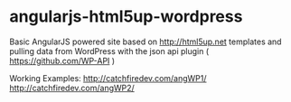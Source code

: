 angularjs-html5up-wordpress
===========================

Basic AngularJS powered site based on http://html5up.net templates and pulling data from WordPress with the json api plugin ( https://github.com/WP-API )

Working Examples: 
	http://catchfiredev.com/angWP1/
	http://catchfiredev.com/angWP2/